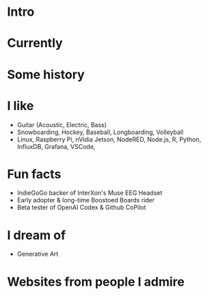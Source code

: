 # Intro
# Currently
# Some history
# I like
- Guitar (Acoustic, Electric, Bass)
- Snowboarding, Hockey, Baseball, Longboarding, Volleyball
- Linux, Raspberry Pi, nVidia Jetson, NodeRED, Node.js, R, Python, InfluxDB, Grafana, VSCode, 


# Fun facts
- IndieGoGo backer of InterXon's Muse EEG Headset  
- Early adopter & long-time Boostoed Boards rider
- Beta tester of OpenAI Codex & Github CoPilot


# I dream of
- Generative Art

# Websites from people I admire

